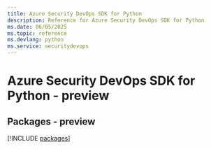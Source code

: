 ```yaml
---
title: Azure Security DevOps SDK for Python
description: Reference for Azure Security DevOps SDK for Python
ms.date: 06/05/2025
ms.topic: reference
ms.devlang: python
ms.service: securitydevops
---
```

# Azure Security DevOps SDK for Python - preview
## Packages - preview
[!INCLUDE [packages](security-devops-index.md)]